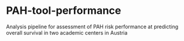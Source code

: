 # PAH-tool-performance
Analysis pipeline for assessment of PAH risk performance at predicting overall survival in two academic centers in Austria
